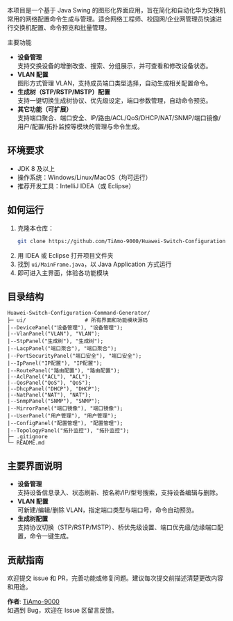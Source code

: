 本项目是一个基于 Java Swing 的图形化界面应用，旨在简化和自动化华为交换机常用的网络配置命令生成与管理。适合网络工程师、校园网/企业网管理员快速进行交换机配置、命令预览和批量管理。

主要功能

- **设备管理**  
  支持交换设备的增删改查、搜索、分组展示，并可查看和修改设备状态。
- **VLAN 配置**  
  图形方式管理 VLAN，支持成员端口类型选择，自动生成相关配置命令。
- **生成树（STP/RSTP/MSTP）配置**  
  支持一键切换生成树协议、优先级设定，端口参数管理，自动命令预览。
- **其它功能（可扩展）**  
  支持端口聚合、端口安全、IP/路由/ACL/QoS/DHCP/NAT/SNMP/端口镜像/用户/配置/拓扑监控等模块的管理与命令生成。

## 环境要求

- JDK 8 及以上
- 操作系统：Windows/Linux/MacOS（均可运行）
- 推荐开发工具：IntelliJ IDEA（或 Eclipse）

## 如何运行

1. 克隆本仓库：
   ```bash
   git clone https://github.com/TiAmo-9000/Huawei-Switch-Configuration-Command-Generator.git
   ```
2. 用 IDEA 或 Eclipse 打开项目文件夹
3. 找到 `ui/MainFrame.java`，以 Java Application 方式运行
4. 即可进入主界面，体验各功能模块

## 目录结构

```
Huawei-Switch-Configuration-Command-Generator/
├─ ui/                   # 所有界面和功能模块源码
│--DevicePanel("设备管理"), "设备管理");
|--VlanPanel("VLAN"), "VLAN");
|--StpPanel("生成树"), "生成树");
|--LacpPanel("端口聚合"), "端口聚合");
|--PortSecurityPanel("端口安全"), "端口安全");
|--IpPanel("IP配置"), "IP配置");
|--RoutePanel("路由配置"), "路由配置");
|--AclPanel("ACL"), "ACL");
|--QosPanel("QoS"), "QoS");
|--DhcpPanel("DHCP"), "DHCP");
|--NatPanel("NAT"), "NAT");
|--SnmpPanel("SNMP"), "SNMP");
|--MirrorPanel("端口镜像"), "端口镜像");
|--UserPanel("用户管理"), "用户管理");
|--ConfigPanel("配置管理"), "配置管理");
|--TopologyPanel("拓扑监控"), "拓扑监控");
├─ .gitignore
└─ README.md
```

## 主要界面说明

- **设备管理**  
  支持设备信息录入、状态刷新、按名称/IP/型号搜索，支持设备编辑与删除。
- **VLAN 配置**  
  可新建/编辑/删除 VLAN，指定端口类型与端口号，命令自动预览。
- **生成树配置**  
  支持协议切换（STP/RSTP/MSTP）、桥优先级设置、端口优先级/边缘端口配置，命令一键生成。

## 贡献指南

欢迎提交 issue 和 PR，完善功能或修复问题。建议每次提交前描述清楚更改内容和用途。

**作者**: [TiAmo-9000](https://github.com/TiAmo-9000)  
如遇到 Bug，欢迎在 Issue 区留言反馈。